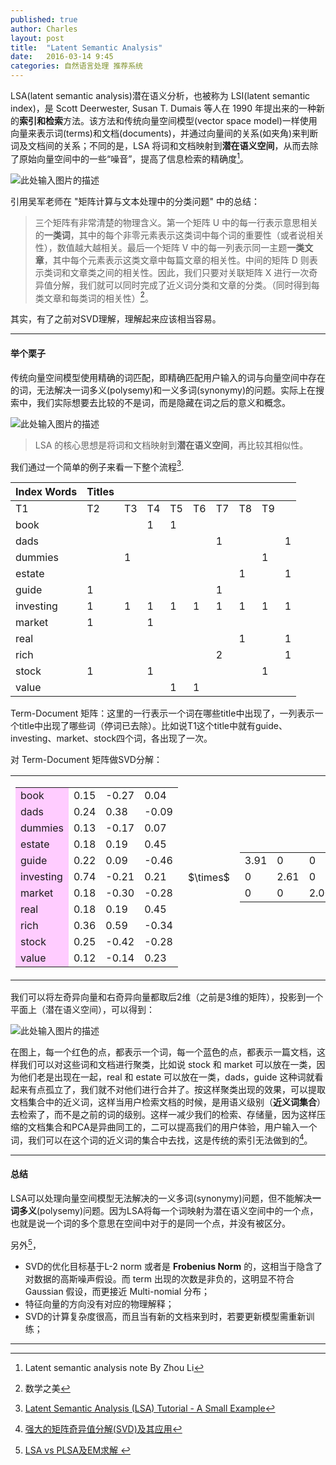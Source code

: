 ```yaml
---
published: true
author: Charles
layout: post
title:  "Latent Semantic Analysis"
date:   2016-03-14 9:45
categories: 自然语言处理 推荐系统
---
```


LSA(latent semantic analysis)潜在语义分析，也被称为 LSI(latent semantic index)，是 Scott Deerwester, Susan T. Dumais 等人在 1990 年提出来的一种新的**索引和检索**方法。该方法和传统向量空间模型(vector space model)一样使用向量来表示词(terms)和文档(documents)，并通过向量间的关系(如夹角)来判断词及文档间的关系；不同的是，LSA 将词和文档映射到**潜在语义空间**，从而去除了原始向量空间中的一些“噪音”，提高了信息检索的精确度[^1]。

![此处输入图片的描述][1]

引用吴军老师在 "矩阵计算与文本处理中的分类问题" 中的总结：

> 三个矩阵有非常清楚的物理含义。第一个矩阵 U 中的每一行表示意思相关的**一类词**，其中的每个非零元素表示这类词中每个词的重要性（或者说相关性），数值越大越相关。最后一个矩阵 V 中的每一列表示同一主题**一类文章**，其中每个元素表示这类文章中每篇文章的相关性。中间的矩阵 D 则表示类词和文章类之间的相关性。因此，我们只要对关联矩阵 X 进行一次奇异值分解，我们就可以同时完成了近义词分类和文章的分类。（同时得到每类文章和每类词的相关性）[^2]。

其实，有了之前对SVD理解，理解起来应该相当容易。

----------

#### 举个栗子
传统向量空间模型使用精确的词匹配，即精确匹配用户输入的词与向量空间中存在的词，无法解决一词多义(polysemy)和一义多词(synonymy)的问题。实际上在搜索中，我们实际想要去比较的不是词，而是隐藏在词之后的意义和概念。

![此处输入图片的描述][2]

> LSA 的核心思想是将词和文档映射到**潜在语义空间**，再比较其相似性。

我们通过一个简单的例子来看一下整个流程[^3].

| Index Words | Titles |    |    |    |    |    |    |    |   |
|-------------|--------|----|----|----|----|----|----|----|---|
| T1          | T2     | T3 | T4 | T5 | T6 | T7 | T8 | T9 |   |
| book        |        |    | 1  | 1  |    |    |    |    |   |
| dads        |        |    |    |    |    | 1  |    |    | 1 |
| dummies     |        | 1  |    |    |    |    |    | 1  |   |
| estate      |        |    |    |    |    |    | 1  |    | 1 |
| guide       | 1      |    |    |    |    | 1  |    |    |   |
| investing   | 1      | 1  | 1  | 1  | 1  | 1  | 1  | 1  | 1 |
| market      | 1      |    | 1  |    |    |    |    |    |   |
| real        |        |    |    |    |    |    | 1  |    | 1 |
| rich        |        |    |    |    |    | 2  |    |    | 1 |
| stock       | 1      |    | 1  |    |    |    |    | 1  |   |
| value       |        |    |    | 1  | 1  |    |    |    |   |

Term-Document 矩阵：这里的一行表示一个词在哪些title中出现了，一列表示一个title中出现了哪些词（停词已去除）。比如说T1这个title中就有guide、investing、market、stock四个词，各出现了一次。

对 Term-Document 矩阵做SVD分解：

<table>
    <tbody>
        <tr>
            <td class="noborder">
                <table>
                    <tbody>
                        <tr>
                            <td bgcolor="#ffccff">book</td>
                            <td>0.15</td>
                            <td>-0.27</td>
                            <td>0.04</td>
                        </tr>
                        <tr>
                            <td bgcolor="#ffccff">dads</td>
                            <td>0.24</td>
                            <td>0.38</td>
                            <td>-0.09</td>
                        </tr>
                        <tr>
                            <td bgcolor="#ffccff">dummies</td>
                            <td>0.13</td>
                            <td>-0.17</td>
                            <td>0.07</td>
                        </tr>
                        <tr>
                            <td bgcolor="#ffccff">estate</td>
                            <td>0.18</td>
                            <td>0.19</td>
                            <td>0.45</td>
                        </tr>
                        <tr>
                            <td bgcolor="#ffccff">guide</td>
                            <td>0.22</td>
                            <td>0.09</td>
                            <td>-0.46</td>
                        </tr>
                        <tr>
                            <td bgcolor="#ffccff">investing</td>
                            <td>0.74</td>
                            <td>-0.21</td>
                            <td>0.21</td>
                        </tr>
                        <tr>
                            <td bgcolor="#ffccff">market</td>
                            <td>0.18</td>
                            <td>-0.30</td>
                            <td>-0.28</td>
                        </tr>
                        <tr>
                            <td bgcolor="#ffccff">real</td>
                            <td>0.18</td>
                            <td>0.19</td>
                            <td>0.45</td>
                        </tr>
                        <tr>
                            <td bgcolor="#ffccff">rich</td>
                            <td>0.36</td>
                            <td>0.59</td>
                            <td>-0.34</td>
                        </tr>
                        <tr>
                            <td bgcolor="#ffccff">stock</td>
                            <td>0.25</td>
                            <td>-0.42</td>
                            <td>-0.28</td>
                        </tr>
                        <tr>
                            <td bgcolor="#ffccff">value</td>
                            <td>0.12</td>
                            <td>-0.14</td>
                            <td>0.23</td>
                        </tr>
                    </tbody>
                </table>
            </td>
            <td valign="middle" class="noborder">$\times$</td>
            <td valign="middle" class="noborder">
                <table>
                    <tbody>
                        <tr>
                            <td>3.91</td>
                            <td>0</td>
                            <td>0</td>
                        </tr>
                        <tr>
                            <td>0</td>
                            <td>2.61</td>
                            <td>0</td>
                        </tr>
                        <tr>
                            <td>0</td>
                            <td>0</td>
                            <td>2.00</td>
                        </tr>
                    </tbody>
                </table>
            </td>
            <td valign="middle" class="noborder">$\times$</td>
            <td valign="middle" class="noborder">
                <table>
                    <tbody>
                        <tr bgcolor="#00ccff">
                            <td>T1</td>
                            <td>T2</td>
                            <td>T3</td>
                            <td>T4</td>
                            <td>T5</td>
                            <td>T6</td>
                            <td>T7</td>
                            <td>T8</td>
                            <td>T9</td>
                        </tr>
                        <tr>
                            <td>0.35</td>
                            <td>0.22</td>
                            <td>0.34</td>
                            <td>0.26</td>
                            <td>0.22</td>
                            <td>0.49</td>
                            <td>0.28</td>
                            <td>0.29</td>
                            <td>0.44</td>
                        </tr>
                        <tr>
                            <td>-0.32</td>
                            <td>-0.15</td>
                            <td>-0.46</td>
                            <td>-0.24</td>
                            <td>-0.14</td>
                            <td>0.55</td>
                            <td>0.07</td>
                            <td>-0.31</td>
                            <td>0.44</td>
                        </tr>
                        <tr>
                            <td>-0.41</td>
                            <td>0.14</td>
                            <td>-0.16</td>
                            <td>0.25</td>
                            <td>0.22</td>
                            <td>-0.51</td>
                            <td>0.55</td>
                            <td>0.00</td>
                            <td>0.34</td>
                        </tr>
                    </tbody>
                </table>
            </td>
        </tr>
    </tbody>
</table>

我们可以将左奇异向量和右奇异向量都取后2维（之前是3维的矩阵），投影到一个平面上（潜在语义空间），可以得到：

![此处输入图片的描述][3]

在图上，每一个红色的点，都表示一个词，每一个蓝色的点，都表示一篇文档，这样我们可以对这些词和文档进行聚类，比如说 stock 和 market 可以放在一类，因为他们老是出现在一起，real 和 estate 可以放在一类，dads，guide 这种词就看起来有点孤立了，我们就不对他们进行合并了。按这样聚类出现的效果，可以提取文档集合中的近义词，这样当用户检索文档的时候，是用语义级别（**近义词集合**）去检索了，而不是之前的词的级别。这样一减少我们的检索、存储量，因为这样压缩的文档集合和PCA是异曲同工的，二可以提高我们的用户体验，用户输入一个词，我们可以在这个词的近义词的集合中去找，这是传统的索引无法做到的[^4]。

----------

#### 总结
LSA可以处理向量空间模型无法解决的一义多词(synonymy)问题，但不能解决**一词多义**(polysemy)问题。因为LSA将每一个词映射为潜在语义空间中的一个点，也就是说一个词的多个意思在空间中对于的是同一个点，并没有被区分。

另外[^5]，

 - SVD的优化目标基于L-2 norm 或者是 **Frobenius Norm** 的，这相当于隐含了对数据的高斯噪声假设。而 term 出现的次数是非负的，这明显不符合 Gaussian 假设，而更接近 Multi-nomial 分布；
 - 特征向量的方向没有对应的物理解释；
 - SVD的计算复杂度很高，而且当有新的文档来到时，若要更新模型需重新训练；

----------


  [^1]: Latent semantic analysis note By  Zhou Li 
  [^2]: 数学之美
  [^3]: [Latent Semantic Analysis (LSA) Tutorial - A Small Example](http://www.puffinwarellc.com/index.php/news-and-articles/articles/33-latent-semantic-analysis-tutorial.html?start=1)
  [^4]: [强大的矩阵奇异值分解(SVD)及其应用](http://www.cnblogs.com/LeftNotEasy/archive/2011/01/19/svd-and-applications.html)
  [^5]: [LSA vs PLSA及EM求解 ](http://blog.sina.com.cn/s/blog_6a1b8c6b0101hgxg.html)

  [1]: http://7xjbdi.com1.z0.glb.clouddn.com/SDfTM.jpg
  [2]: http://7xjbdi.com1.z0.glb.clouddn.com/diagram2.png
  [3]: http://7xjbdi.com1.z0.glb.clouddn.com/xygraph2.png?imageView2/2/w/500